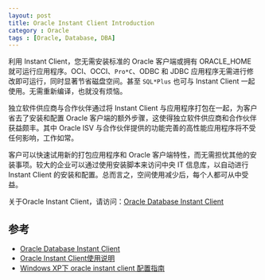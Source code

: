 ```yaml
---
layout: post
title: Oracle Instant Client Introduction
category : Oracle
tags : [Oracle, Database, DBA]
---
```


利用 Instant Client，您无需安装标准的 Oracle 客户端或拥有 ORACLE_HOME 就可运行应用程序。OCI、OCCI、`Pro*C`、ODBC 和 JDBC 应用程序无需进行修改即可运行，同时显著节省磁盘空间。甚至 `SQL*Plus` 也可与 Instant Client 一起使用。无需重新编译，也就没有烦恼。

独立软件供应商与合作伙伴通过将 Instant Client 与应用程序打包在一起，为客户省去了安装和配置 Oracle 客户端的额外步骤，这使得独立软件供应商和合作伙伴获益颇丰。其中 Oracle ISV 与合作伙伴提供的功能完善的高性能应用程序将不受任何影响，工作如常。

客户可以快速试用新的打包应用程序和 Oracle 客户端特性，而无需担忧其他的安装事项。较大的企业可以通过使用安装脚本来访问中央 IT 信息库，以自动进行 Instant Client 的安装和配置。总而言之，空间使用减少后，每个人都可从中受益。

关于Oracle Instant Client，请访问：[Oracle Database Instant Client](http://www.oracle.com/technetwork/cn/database/features/instant-client/index-092537-zhs.html)

## 参考

* [Oracle Database Instant Client](http://www.oracle.com/technetwork/cn/database/features/instant-client/index-092537-zhs.html)
* [Oracle Instant Client使用说明](http://blog.csdn.net/tianlesoftware/article/details/7244641)
* [Windows XP下 oracle instant client 配置指南](http://blog.csdn.net/guoguo1980/article/details/2647424)